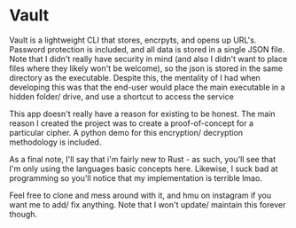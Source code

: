 # Vault

Vault is a lightweight CLI that stores, encrpyts, and opens up URL's. Password protection is included, and all data is stored in a single JSON file. Note that I didn't really have security in mind (and also I didn't want to place files where they likely won't be welcome), so the json is stored in the same directory as the executable. Despite this, the mentality of I had when developing this was that the end-user would place the main executable in a hidden folder/ drive, and use a shortcut to access the service

This app doesn't really have a reason for existing to be honest. The main reason I created the project was to create a proof-of-concept for a particular cipher. A python demo for this encryption/ decryption methodology is included.

As a final note, I'll say that i'm fairly new to Rust - as such, you'll see that I'm only using the languages basic concepts here. Likewise, I suck bad at programming so you'll notice that my implementation is terrible lmao.

Feel free to clone and mess around with it, and hmu on instagram if you want me to add/ fix anything. Note that I won't update/ maintain this forever though.

